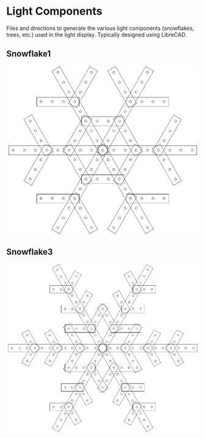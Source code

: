 # Light Components

Files and directions to generate the various light components (snowflakes, trees, etc.) used in the light display. Typically designed using LibreCAD.

## Snowflake1

![snowflake1](snowflake1/snowflake1.png)

## Snowflake3

![snowflake3](snowflake3/snowflake3.png)